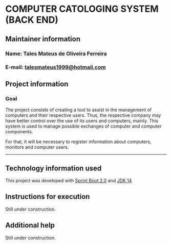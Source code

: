 # COMPUTER CATOLOGING SYSTEM (BACK END) 

## Maintainer information 

### Name: Tales Mateus de Oliveira Ferreira 
### E-mail: talesmateus1999@hotmail.com 

## Project information 
### Goal 

The project consists of creating a tool to assist in the management of computers and their respective users. Thus, the respective company may have better control over the use of its users and computers, mainly. This system is used to manage possible exchanges of computer and computer components.

For that, it will be necessary to register information about computers, monitors and computer users.

------------------------------------------------------------- 
## Technology information used 
This project was developed with [Sprint Boot 2.0](https://spring.io/projects/spring-boot) and [JDK 14](https://jdk.java.net/14/) 

## Instructions for execution 
Still under construction. 

## Additional help
Still under construction.
